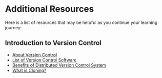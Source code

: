 # Additional Resources

Here is a list of resources that may be helpful as you continue your learning journey:

## Introduction to Version Control

- [About Version Control](https://git-scm.com/book/en/v2/Getting-Started-About-Version-Control)
- [List of Version Control Software](https://en.wikipedia.org/wiki/List_of_version-control_software)
- [Benefits of Distributed Version Control System](https://about.gitlab.com/topics/version-control/benefits-distributed-version-control-system/)
- [What is Cloning?](https://docs.github.com/en/repositories/creating-and-managing-repositories/cloning-a-repository)
